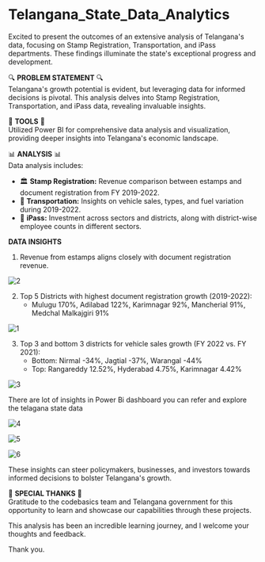 # Telangana_State_Data_Analytics

Excited to present the outcomes of an extensive analysis of Telangana's data, focusing on Stamp Registration, Transportation, and iPass departments. These findings illuminate the state's exceptional progress and development.

🔍 **PROBLEM STATEMENT** 🔍  
Telangana's growth potential is evident, but leveraging data for informed decisions is pivotal. This analysis delves into Stamp Registration, Transportation, and iPass data, revealing invaluable insights.

🔧 **TOOLS** 🔧  
Utilized Power BI for comprehensive data analysis and visualization, providing deeper insights into Telangana's economic landscape.

📊 **ANALYSIS** 📊  
Data analysis includes:
- 🏛 **Stamp Registration:** Revenue comparison between estamps and document registration from FY 2019-2022.
- 🚗 **Transportation:** Insights on vehicle sales, types, and fuel variation during 2019-2022.
- 📑 **iPass:** Investment across sectors and districts, along with district-wise employee counts in different sectors.

**DATA INSIGHTS**  
1. Revenue from estamps aligns closely with document registration revenue.

![2](https://github.com/AyushSharma97666/python_1/assets/110818513/9ccbe164-9d17-40cf-b52e-014c31cf2d68)

2. Top 5 Districts with highest document registration growth (2019-2022):
   - Mulugu 170%, Adilabad 122%, Karimnagar 92%, Mancherial 91%, Medchal Malkajgiri 91%

![1](https://github.com/AyushSharma97666/python_1/assets/110818513/033e9eeb-584d-4af2-8320-dd5e5213dce6)

3. Top 3 and bottom 3 districts for vehicle sales growth (FY 2022 vs. FY 2021):
   - Bottom: Nirmal -34%, Jagtial -37%, Warangal -44%
   - Top: Rangareddy 12.52%, Hyderabad 4.75%, Karimnagar 4.42%

![3](https://github.com/AyushSharma97666/python_1/assets/110818513/95e3a81f-bfdd-4daf-9f8e-31e76c7db36d)


There are lot of insights in Power Bi  dashboard you can refer and explore the telagana state data 

![4](https://github.com/AyushSharma97666/python_1/assets/110818513/700e9c66-a22c-487c-a0db-124ccf5a75a9)

![5](https://github.com/AyushSharma97666/python_1/assets/110818513/7175ed84-ae0f-4592-89b0-62e4994fac5a)

![6](https://github.com/AyushSharma97666/python_1/assets/110818513/ffcc5ef6-9380-461a-83ca-0bc6b925712f)


These insights can steer policymakers, businesses, and investors towards informed decisions to bolster Telangana's growth.

🙏 **SPECIAL THANKS** 🙏  
Gratitude to the codebasics team and Telangana government for this opportunity to learn and showcase our capabilities through these projects.

This analysis has been an incredible learning journey, and I welcome your thoughts and feedback.

Thank you.
